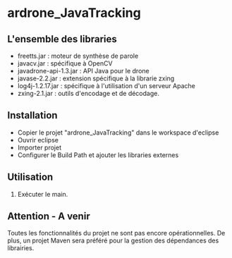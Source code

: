 # ardrone_JavaTracking

## L'ensemble des libraries

* freetts.jar : moteur de synthèse de parole
* javacv.jar : spécifique à OpenCV 
* javadrone-api-1.3.jar : API Java pour le drone
* javase-2.2.jar : extension spécifique à la librarie zxing
* log4j-1.2.17.jar : spécifique à l'utilisation d'un serveur Apache
* zxing-2.1.jar : outils d'encodage et de décodage.

## Installation

* Copier le projet "ardrone_JavaTracking" dans le workspace d'eclipse
* Ouvrir eclipse
* Importer projet
* Configurer le Build Path et ajouter les libraries externes

## Utilisation

1. Exécuter le main.

## Attention - A venir

Toutes les fonctionnalités du projet ne sont pas encore opérationnelles. De plus, un projet Maven sera préféré pour la gestion des dépendances des librairies.
